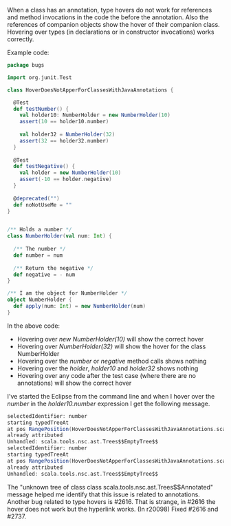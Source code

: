 When a class has an annotation, type hovers do not work for references and method invocations in the code the before the annotation. Also the references of companion objects show the hover of their companion class. Hovering over types (in declarations or in constructor invocations) works correctly.

Example code:
```scala
package bugs

import org.junit.Test

class HoverDoesNotApperForClassesWithJavaAnnotations {

  @Test
  def testNumber() {
    val holder10: NumberHolder = new NumberHolder(10)
    assert(10 == holder10.number)
    
    val holder32 = NumberHolder(32)
    assert(32 == holder32.number)
  }
  
  @Test
  def testNegative() {
    val holder = new NumberHolder(10)
    assert(-10 == holder.negative)
  }
  
  @deprecated("")
  def noNotUseMe = ""
}


/** Holds a number */
class NumberHolder(val num: Int) {
  
  /** The number */
  def number = num
  
  /** Return the negative */
  def negative = - num
}

/** I am the object for NumberHolder */ 
object NumberHolder {
  def apply(num: Int) = new NumberHolder(num)
}
```

In the above code:
 * Hovering over _new NumberHolder(10)_ will show the correct hover
 * Hovering over _NumberHolder(32)_ will show the hover for the class NumberHolder
 * Hovering over the _number_ or _negative_ method calls shows nothing
 * Hovering over the _holder_, _holder10_ and _holder32_ shows nothing
 * Hovering over any code after the test case (where there are no annotations) will show the correct hover 


I've started the Eclipse from the command line and when I hover over the *number* in the *holder10.number* expression I get the following message.

```scala
selectedIdentifier: number
starting typedTreeAt
at pos RangePosition(HoverDoesNotApperForClassesWithJavaAnnotations.scala, 202, 202, 208) was found: <unknown tree of class class scala.tools.nsc.ast.Trees$$Annotated>[406:420]
already attributed
Unhandled: scala.tools.nsc.ast.Trees$$EmptyTree$$
selectedIdentifier: number
starting typedTreeAt
at pos RangePosition(HoverDoesNotApperForClassesWithJavaAnnotations.scala, 202, 202, 208) was found: <unknown tree of class class scala.tools.nsc.ast.Trees$$Annotated>[406:420]
already attributed
Unhandled: scala.tools.nsc.ast.Trees$$EmptyTree$$
```

The "unknown tree of class class scala.tools.nsc.ast.Trees$$Annotated" message helped me identify that this issue is related to annotations.
Another bug related to type hovers is #2616.
That is strange, in #2616 the hover does not work but the hyperlink works.
(In r20098) Fixed #2616 and #2737.
